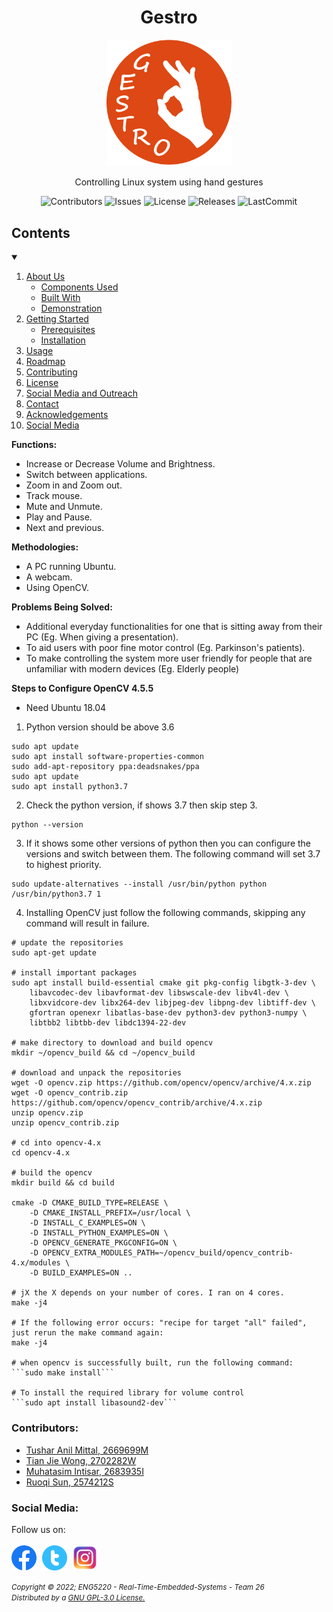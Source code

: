 <h1 align="center">Gestro</h1>
<p align="center">
  <a href="https://github.com/RandomGuy-coder/Gestro">
    <img src="/assets/gestro_logo.png" alt="Gestro Logo" width="200">
  </a>

  <p align="center">Controlling Linux system using hand gestures</p>
</p>

<div align="center">

  ![Contributors](https://img.shields.io/github/contributors/RandomGuy-coder/Gestro?color=9cf&style=flat-square)
  ![Issues](https://img.shields.io/github/issues/RandomGuy-coder/Gestro?color=orange&style=flat-square)
  ![License](https://img.shields.io/github/license/RandomGuy-coder/Gestro?color=skyblue&style=flat-square)
  ![Releases](https://img.shields.io/github/v/release/RandomGuy-coder/Gestro?color=blueviolet&include_prereleases&style=flat-square)
  ![LastCommit](https://img.shields.io/github/last-commit/RandomGuy-coder/Gestro?color=violet&style=flat-square)

</div>

<!-- CONTENTS -->
## Contents
<details open="open">
  <summary></summary>
  <ol>
    <li>
      <a href="#about-us">About Us</a>
      <ul>
        <li><a href="#components-used">Components Used</a></li>
        <li><a href="#built-with">Built With</a></li>
        <li><a href="#demonstration">Demonstration</a></li>
      </ul>
    </li>
    <li>
      <a href="#getting-started">Getting Started</a>
      <ul>
        <li><a href="#prerequisites">Prerequisites</a></li>
        <li><a href="#installation">Installation</a></li>
      </ul>
    </li>
    <li><a href="#usage">Usage</a></li>
    <li><a href="#roadmap">Roadmap</a></li>
    <li><a href="#contributing">Contributing</a></li>
    <li><a href="#license">License</a></li>
    <li><a href="#social-media-and-outreach">Social Media and Outreach</a></li>
    <li><a href="#contacts">Contact</a></li>
    <li><a href="#acknowledgements">Acknowledgements</a></li>
    <li><a href="#social-media">Social Media</a></li>
  </ol>
</details>

**Functions:**
* Increase or Decrease Volume and Brightness.
* Switch between applications.
* Zoom in and Zoom out.
* Track mouse.
* Mute and Unmute.
* Play and Pause.
* Next and previous.

**Methodologies:**
* A PC running Ubuntu.
* A webcam.
* Using OpenCV.

**Problems Being Solved:**
* Additional everyday functionalities for one that is sitting away from their PC (Eg. When giving a presentation).
* To aid users with poor fine motor control (Eg. Parkinson's patients).
* To make controlling the system more user friendly for people that are unfamiliar with modern devices (Eg. Elderly people)

**Steps to Configure OpenCV 4.5.5**
* Need Ubuntu 18.04

1. Python version should be above 3.6
```
sudo apt update
sudo apt install software-properties-common
sudo add-apt-repository ppa:deadsnakes/ppa
sudo apt update
sudo apt install python3.7
```

2. Check the python version, if shows 3.7 then skip step 3.
```
python --version
```

3. If it shows some other versions of python then you can configure the versions and switch between them. The following command will set 3.7 to highest priority.
```
sudo update-alternatives --install /usr/bin/python python /usr/bin/python3.7 1
```

4. Installing OpenCV just follow the following commands, skipping any command will result in failure.
```
# update the repositories
sudo apt-get update

# install important packages
sudo apt install build-essential cmake git pkg-config libgtk-3-dev \
    libavcodec-dev libavformat-dev libswscale-dev libv4l-dev \
    libxvidcore-dev libx264-dev libjpeg-dev libpng-dev libtiff-dev \
    gfortran openexr libatlas-base-dev python3-dev python3-numpy \
    libtbb2 libtbb-dev libdc1394-22-dev

# make directory to download and build opencv
mkdir ~/opencv_build && cd ~/opencv_build

# download and unpack the repositories
wget -O opencv.zip https://github.com/opencv/opencv/archive/4.x.zip
wget -O opencv_contrib.zip https://github.com/opencv/opencv_contrib/archive/4.x.zip
unzip opencv.zip
unzip opencv_contrib.zip

# cd into opencv-4.x
cd opencv-4.x

# build the opencv
mkdir build && cd build

cmake -D CMAKE_BUILD_TYPE=RELEASE \
    -D CMAKE_INSTALL_PREFIX=/usr/local \
    -D INSTALL_C_EXAMPLES=ON \
    -D INSTALL_PYTHON_EXAMPLES=ON \
    -D OPENCV_GENERATE_PKGCONFIG=ON \
    -D OPENCV_EXTRA_MODULES_PATH=~/opencv_build/opencv_contrib-4.x/modules \
    -D BUILD_EXAMPLES=ON ..

# jX the X depends on your number of cores. I ran on 4 cores.
make -j4

# If the following error occurs: "recipe for target "all" failed", just rerun the make command again:
make -j4

# when opencv is successfully built, run the following command:
```sudo make install```

# To install the required library for volume control
```sudo apt install libasound2-dev```

```

<!-- CONTRIBUTORS -->
### Contributors:
- [Tushar Anil Mittal, 2669699M](https://github.com/RandomGuy-coder)
- [Tian Jie Wong, 2702282W](https://github.com/terrsoshi)
- [Muhatasim Intisar, 2683935I](https://github.com/MuhatasimIntisar)
- [Ruoqi Sun, 2574212S](https://github.com/David2574)

<!-- SOCIAL MEDIA -->
### Social Media:
<nav>
    Follow us on:<br><br>
    <div class="sociallinks"><!--links to social pages, opened in new tabs-->
        <a href="https://www.facebook.com/GestroProject" target="_blank"><img src="assets/fb_logo.png" style="width: 40px; vertical-align: middle; margin-right: 5px;"></a>
        <a href="https://twitter.com/GestroProject" target="_blank"><img src="assets/twitter_logo.png" style="width: 40px; vertical-align: middle; margin-right: 5px;"></a>
        <a href="https://www.instagram.com/gestroproject/" target="_blank"><img src="assets/insta_logo.png" style="width: 40px; vertical-align: middle; margin-right: 5px;"></a>
    </div>
</nav><br>
<small><i>Copyright &copy; 2022; ENG5220 - Real-Time-Embedded-Systems - Team 26</i></small><br>
<small><i>Distributed by a <a href="https://github.com/RandomGuy-coder/Gestro/blob/main/LICENSE" target="_blank">GNU GPL-3.0 License.</i></small></a>
